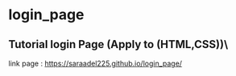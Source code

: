 # login_page
## Tutorial login Page (Apply to (HTML,CSS))\
link page : https://saraadel225.github.io/login_page/
